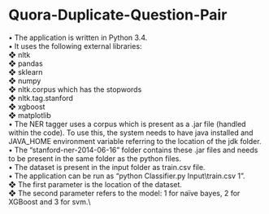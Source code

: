# Quora-Duplicate-Question-Pair
• The application is written in Python 3.4.\
• It uses the following external libraries:\
  ❖ nltk\
  ❖ pandas\
  ❖ sklearn\
  ❖ numpy\
  ❖ nltk.corpus which has the stopwords\
  ❖ nltk.tag.stanford\
  ❖ xgboost\
  ❖ matplotlib\
• The NER tagger uses a corpus which is present as a .jar file (handled within the code). To use this, the system needs to have java installed and JAVA_HOME environment variable referring to the location of the jdk folder.\
• The “stanford-ner-2014-06-16” folder contains these .jar files and needs to be present in the same folder as the python files.\
• The dataset is present in the input folder as train.csv file.\
• The application can be run as “python Classifier.py Input\train.csv 1”.\
  ❖ The first parameter is the location of the dataset.\
  ❖ The second parameter refers to the model: 1 for naïve bayes, 2 for XGBoost and 3 for svm.\
